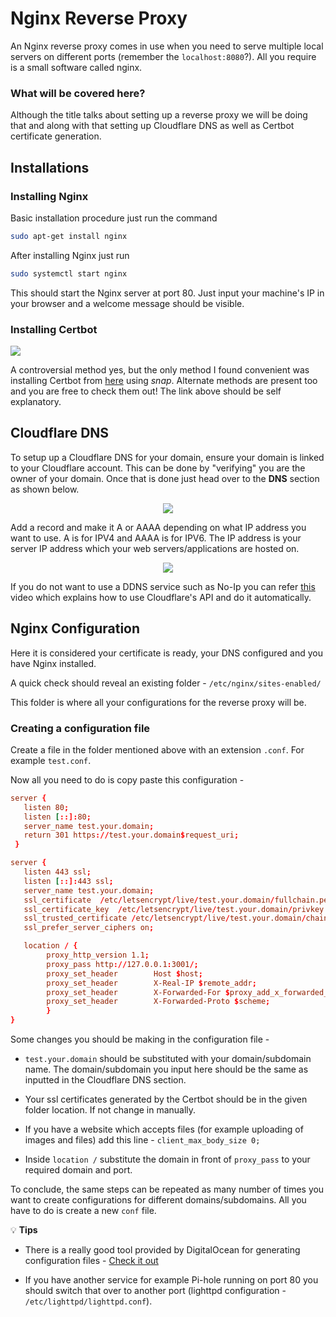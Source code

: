 # Nginx Reverse Proxy
An Nginx reverse proxy comes in use when you need to serve multiple local servers on different ports (remember the `localhost:8080`?). All you require is a small software called nginx.

### What will be covered here?
Although the title talks about setting up a reverse proxy we will be doing that and along with that setting up Cloudflare DNS as well as Certbot certificate generation.

## Installations
### Installing Nginx
Basic installation procedure just run the command 
```bash
sudo apt-get install nginx
```

After installing Nginx just run 
```bash
sudo systemctl start nginx
```
This should start the Nginx server at port 80. Just input your machine's IP in your browser and a welcome message should be visible.

### Installing Certbot
<div>
<img src="https://i.imgur.com/K5841WW.png">
</div>

A controversial method yes, but the only method I found convenient was installing Certbot from [here](https://certbot.eff.org/lets-encrypt/) using *snap*. Alternate methods are present too and you are free to check them out! The link above should be self explanatory.

## Cloudflare DNS
To setup up a Cloudflare DNS for your domain, ensure your domain is linked to your Cloudflare account. This can be done by "verifying" you are the owner of your domain. Once that is done just head over to the **DNS** section as shown below.

<div align=center>
<img src="https://i.imgur.com/8LGmJC9.png">
</div>

Add a record and make it A or AAAA depending on what IP address you want to use. A is for IPV4 and AAAA is for IPV6. The IP address is your server IP address which your web servers/applications are hosted on.

<div align=center>
<img src="https://i.imgur.com/tq4l1Jp.png">
</div>

If you do not want to use a DDNS service such as No-Ip you can refer [this](https://www.youtube.com/watch?v=rI-XxnyWFnM) video which explains how to use Cloudflare's API and do it automatically.

## Nginx Configuration
Here it is considered your certificate is ready, your DNS configured and you have Nginx installed.

A quick check should reveal an existing folder - `/etc/nginx/sites-enabled/`

This folder is where all your configurations for the reverse proxy will be.

### Creating a configuration file
Create a file in the folder mentioned above with an extension `.conf`. For example `test.conf`.

Now all you need to do is copy paste this configuration -
```conf
server {
   listen 80;
   listen [::]:80;
   server_name test.your.domain;
   return 301 https://test.your.domain$request_uri;
 }

server {
   listen 443 ssl;
   listen [::]:443 ssl;
   server_name test.your.domain;
   ssl_certificate  /etc/letsencrypt/live/test.your.domain/fullchain.pem;
   ssl_certificate_key  /etc/letsencrypt/live/test.your.domain/privkey.pem;
   ssl_trusted_certificate /etc/letsencrypt/live/test.your.domain/chain.pem;
   ssl_prefer_server_ciphers on;

   location / {
        proxy_http_version 1.1;
        proxy_pass http://127.0.0.1:3001/;
        proxy_set_header        Host $host;
        proxy_set_header        X-Real-IP $remote_addr;
        proxy_set_header        X-Forwarded-For $proxy_add_x_forwarded_for;
        proxy_set_header        X-Forwarded-Proto $scheme;
        }
}
```

Some changes you should be making in the configuration file -

- `test.your.domain` should be substituted with your domain/subdomain name. The domain/subdomain you input here should be the same as inputted in the Cloudflare DNS section.
  
- Your ssl certificates generated by the Certbot should be in the given folder location. If not change in manually.
  
- If you have a website which accepts files (for example uploading of images and files) add this line - `client_max_body_size 0;`
  
- Inside `location /` substitute the domain in front of `proxy_pass` to your required domain and port.

To conclude, the same steps can be repeated as many number of times you want to create configurations for different domains/subdomains. All you have to do is create a new `conf` file.

💡 **Tips**

- There is a really good tool provided by DigitalOcean for generating configuration files - [Check it out](https://github.com/digitalocean/nginxconfig.io)
  
- If you have another service for example Pi-hole running on port 80 you should switch that over to another port (lighttpd configuration - `/etc/lighttpd/lighttpd.conf`).